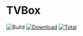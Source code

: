 # TVBox


![Build](https://shields.io/github/workflow/status/xczxcx2255/TVBox/Test%20Build?event=push&logo=github&label=Build)
[![Download](https://img.shields.io/github/v/release/xczxcx2255/TVBox?color=orange&logoColor=orange&label=Download&logo=DocuSign)](https://github.com/xczxcx2255/TVBox/releases) 
[![Total](https://shields.io/github/downloads/xczxcx2255/TVBox/total?logo=Bookmeter&label=Counts&logoColor=yellow&color=yellow)](https://github.com/xczxcx2255/TVBox/releases)

